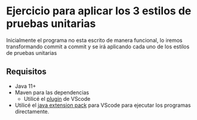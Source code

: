 # Ejercicio para aplicar los 3 estilos de pruebas unitarias

Inicialmente el programa no esta escrito de manera funcional, lo iremos transformando commit a commit y se irá aplicando cada uno de los estilos de pruebas unitarias

## Requisitos

* Java 11+
* Maven para las dependencias
  * Utilicé el [plugin](https://marketplace.visualstudio.com/items?itemName=vscjava.vscode-maven) de VScode 
* Utilicé el [java extension pack](https://marketplace.visualstudio.com/items?itemName=vscjava.vscode-java-pack) para VScode para ejecutar los programas directamente.